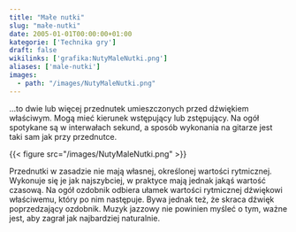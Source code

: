 ```yaml
---
title: "Małe nutki"
slug: "małe-nutki"
date: 2005-01-01T00:00:00+01:00
kategorie: ['Technika gry']
draft: false
wikilinks: ['grafika:NutyMaleNutki.png']
aliases: ['male-nutki']
images:
  - path: "/images/NutyMaleNutki.png"
---
```

...to dwie lub więcej przednutek umieszczonych przed dźwiękiem
właściwym. Mogą mieć kierunek wstępujący lub zstępujący. Na ogół
spotykane są w interwałach sekund, a sposób wykonania na gitarze jest
taki sam jak przy przednutce.

{{< figure src="/images/NutyMaleNutki.png" >}}

Przednutki w zasadzie nie mają własnej, określonej wartości rytmicznej.
Wykonuje się je jak najszybciej, w praktyce mają jednak jakąś wartość
czasową. Na ogół ozdobnik odbiera ułamek wartości rytmicznej dźwiękowi
właściwemu, który po nim następuje. Bywa jednak też, że skraca dźwięk
poprzedzający ozdobnik. Muzyk jazzowy nie powinien myśleć o tym, ważne
jest, aby zagrał jak najbardziej naturalnie.

